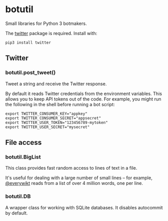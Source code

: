 botutil
=======

Small libraries for Python 3 botmakers.

The [twitter][pypi-twitter] package is required. Install with:

    pip3 install twitter


Twitter
-------

### botutil.post_tweet()

Tweet a string and receive the Twitter response.

By default it reads Twitter credentials from the environment variables. This
allows you to keep API tokens out of the code. For example, you might run the
following in the shell before running a bot script:

    export TWITTER_CONSUMER_KEY="appkey"
    export TWITTER_CONSUMER_SECRET="appsecret"
    export TWITTER_USER_TOKEN="123456789-mytoken"
    export TWITTER_USER_SECRET="mysecret"


File access
-----------

### botutil.BigList

This class provides fast random access to lines of text in a file.

It's useful for dealing with a large number of small lines – for example,
[@everywikt][everywikt] reads from a list of over 4&nbsp;million words, one
per line.

### botutil.DB

A wrapper class for working with SQLite databases.
It disables autocommit by default.



[everywikt]: https://twitter.com/everywikt
[pypi-twitter]: https://pypi.python.org/pypi/twitter

